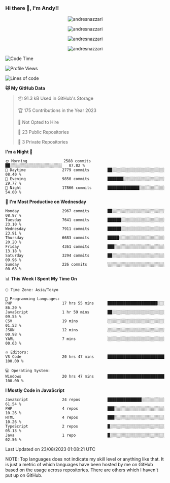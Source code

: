 ### Hi there 👋, I'm Andy!!

<p align="center" >
  <img src="https://github-profile-trophy.vercel.app/?username=AndresNazzari&theme=dracula&column=-1" alt="andresnazzari"/>
</p>

<p align="center">
  <img  src="https://github-readme-stats.vercel.app/api?username=AndresNazzari&count_private=true&show_icons=true&theme=dracula" alt="andresnazzari"/>
</p>
<p align="center">
  <img  src="https://github-readme-stats.vercel.app/api/top-langs/?username=AndresNazzari&layout=compact" alt="andresnazzari"/>
</p>
<p align="center" >
  <img src="https://github-readme-stats.vercel.app/api/wakatime?username=AndresNazzari" alt="andresnazzari"/>
</p>

<!--START_SECTION:waka-->
![Code Time](http://img.shields.io/badge/Code%20Time-774%20hrs%2015%20mins-blue)

![Profile Views](http://img.shields.io/badge/Profile%20Views-0-blue)

![Lines of code](https://img.shields.io/badge/From%20Hello%20World%20I%27ve%20Written-8.3%20million%20lines%20of%20code-blue)

**🐱 My GitHub Data** 

> 📦 91.3 kB Used in GitHub's Storage 
 > 
> 🏆 175 Contributions in the Year 2023
 > 
> 🚫 Not Opted to Hire
 > 
> 📜 23 Public Repositories 
 > 
> 🔑 3 Private Repositories 
 > 
**I'm a Night 🦉** 

```text
🌞 Morning                2588 commits        ██░░░░░░░░░░░░░░░░░░░░░░░   07.82 % 
🌆 Daytime                2779 commits        ██░░░░░░░░░░░░░░░░░░░░░░░   08.40 % 
🌃 Evening                9850 commits        ███████░░░░░░░░░░░░░░░░░░   29.77 % 
🌙 Night                  17866 commits       ██████████████░░░░░░░░░░░   54.00 % 
```
📅 **I'm Most Productive on Wednesday** 

```text
Monday                   2967 commits        ██░░░░░░░░░░░░░░░░░░░░░░░   08.97 % 
Tuesday                  7641 commits        ██████░░░░░░░░░░░░░░░░░░░   23.10 % 
Wednesday                7911 commits        ██████░░░░░░░░░░░░░░░░░░░   23.91 % 
Thursday                 6683 commits        █████░░░░░░░░░░░░░░░░░░░░   20.20 % 
Friday                   4361 commits        ███░░░░░░░░░░░░░░░░░░░░░░   13.18 % 
Saturday                 3294 commits        ██░░░░░░░░░░░░░░░░░░░░░░░   09.96 % 
Sunday                   226 commits         ░░░░░░░░░░░░░░░░░░░░░░░░░   00.68 % 
```


📊 **This Week I Spent My Time On** 

```text
🕑︎ Time Zone: Asia/Tokyo

💬 Programming Languages: 
PHP                      17 hrs 55 mins      ██████████████████████░░░   86.20 % 
JavaScript               1 hr 59 mins        ██░░░░░░░░░░░░░░░░░░░░░░░   09.55 % 
CSV                      19 mins             ░░░░░░░░░░░░░░░░░░░░░░░░░   01.53 % 
JSON                     12 mins             ░░░░░░░░░░░░░░░░░░░░░░░░░   00.98 % 
YAML                     7 mins              ░░░░░░░░░░░░░░░░░░░░░░░░░   00.63 % 

🔥 Editors: 
VS Code                  20 hrs 47 mins      █████████████████████████   100.00 % 

💻 Operating System: 
Windows                  20 hrs 47 mins      █████████████████████████   100.00 % 
```

**I Mostly Code in JavaScript** 

```text
JavaScript               24 repos            ███████████████░░░░░░░░░░   61.54 % 
PHP                      4 repos             ███░░░░░░░░░░░░░░░░░░░░░░   10.26 % 
HTML                     4 repos             ███░░░░░░░░░░░░░░░░░░░░░░   10.26 % 
TypeScript               2 repos             █░░░░░░░░░░░░░░░░░░░░░░░░   05.13 % 
Java                     1 repo              █░░░░░░░░░░░░░░░░░░░░░░░░   02.56 % 
```




 Last Updated on 23/08/2023 01:08:21 UTC
<!--END_SECTION:waka-->

NOTE: Top languages does not indicate my skill level or anything like that. It is just a metric of which languages have been hosted by me on GitHub based on the usage across repositories. There are others which I haven't put up on GitHub.

<!-- Here are some ideas to get you started:

-   🔭 I’m currently working on ...
-   🌱 I’m currently learning ...
-   👯 I’m looking to collaborate on ...
-   🤔 I’m looking for help with ...
-   💬 Ask me about ...
-   📫 How to reach me: ...
-   😄 Pronouns: ...
-   ⚡ Fun fact: ... -->
